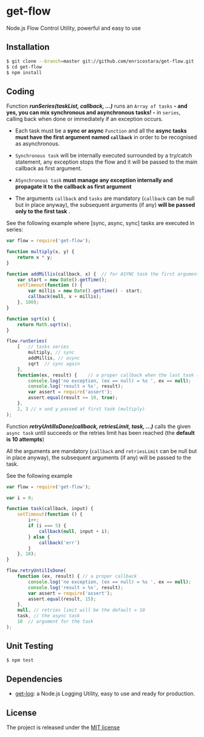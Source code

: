 # get-flow

Node.js Flow Control Utility, powerful and easy to use 

## Installation

```bash
$ git clone --branch=master git://github.com/enricostara/get-flow.git
$ cd get-flow
$ npm install
```

## Coding

Function **_runSeries(taskList, callback, ...)_** runs an `Array of tasks`  **- and yes, you can mix synchronous 
and asynchronous tasks! -**  in `series`, calling back when done or immediately if an exception occurs.

 - Each task must be a **sync or async** `Function` and all the **async tasks must have the first argument named `callback`**
in order to be recognised as asynchronous.

- `Synchronous task` will be internally executed surrounded by a try/catch statement,
any exception stops the flow and it will be passed to the main callback as first argument.

- `ASynchronous task` **must manage any exception internally and propagate it to the callback as first argument**

- The arguments `callback` and `tasks`  are mandatory (`callback` can be null but in place anyway),
the subsequent arguments (if any) **will be passed only to the first task** .

See the following example where [sync, async, sync] tasks are executed in series:

```js
var flow = require('get-flow');

function multiply(x, y) {
    return x * y;
}

function addMillis(callback, x) {  // for ASYNC task the first argument must be the callback and be named 'callback'
    var start = new Date().getTime();
    setTimeout(function () {
        var millis = new Date().getTime() - start;
        callback(null, x + millis);
    }, 100);
}

function sqrt(x) {
    return Math.sqrt(x);
}

flow.runSeries(
    [   // tasks series
        multiply, // sync
        addMillis, // async
        sqrt  // sync again
    ],
    function(ex, result) {    // a proper callback when the last task (sqrt) is done
        console.log('no exception, (ex == null) = %s ', ex == null);
        console.log('result = %s', result);
        var assert = require('assert');
        assert.equal(result >= 10, true);
    },
    2, 3 // x and y passed at first task (multiply)
);

```

Function **_retryUntilIsDone(callback, retriesLimit, task, ...)_** calls the given `async task` until succeeds or the retries limit 
has been reached (the **default is 10 attempts**)

All the arguments are mandatory (`callback` and `retriesLimit` can be null but in place anyway),
the subsequent arguments (if any) will be passed to the task.

See the following example

```js
var flow = require('get-flow');

var i = 0;

function task(callback, input) {
    setTimeout(function () {
        i++;
        if (i === 5) {
            callback(null, input + i);
        } else {
            callback('err')
        }
    }, 10);
}

flow.retryUntilIsDone(
    function (ex, result) { // a proper callback
        console.log('no exception, (ex == null) = %s ', ex == null);
        console.log('result = %s', result);
        var assert = require('assert');
        assert.equal(result, 15);
    },
    null, // retries limit will be the default = 10
    task, // the async task
    10  // argument for the task
);

```

## Unit Testing 

```bash
$ npm test
```

## Dependencies

- [get-log](https://github.com/enricostara/get-log): a Node.js Logging Utility, easy to use and ready for production.
 

## License

The project is released under the [MIT license](./LICENSE) 
  